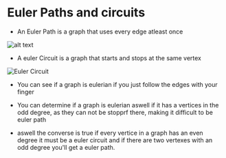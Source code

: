 # Euler Paths and circuits
- An Euler Path is a graph that uses every edge atleast once
<img title="eulerpath image" alt="alt text" src="https://github.com/jackTCurtis/csc208/blob/fc63231cd04ce50b33d33cfde99b9ea4c934e960/ch%204.5/Fig2_5_17.png">

- A euler Circuit is a graph that starts and stops at the same vertex

<img title="Euler Circuit" alt="Euler Circuit" src="">

- You can see if a graph is eulerian if you just follow the edges with your finger

- You can determine if a graph is eulerian aswell if it has a vertices in the odd degree, as they can not be stopprf there, making it difficult to be euler path

- aswell the converse is true if every vertice in a graph has an even degree it must be a euler circuit and if there are two vertexes with an odd degree you'll get a euler path.

